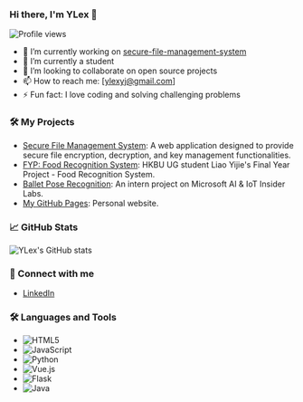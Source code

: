 ### Hi there, I'm YLex 👋

![Profile views](https://gpvc.arturio.dev/ylexLiao)

- 🔭 I’m currently working on [secure-file-management-system](https://github.com/ylexLiao/secure-file-management-system)
- 🌱 I’m currently a student
- 👯 I’m looking to collaborate on open source projects
- 📫 How to reach me: [ylexyj@gmail.com]
- ⚡ Fun fact: I love coding and solving challenging problems

### 🛠️ My Projects

- [Secure File Management System](https://github.com/ylexLiao/secure-file-management-system): A web application designed to provide secure file encryption, decryption, and key management functionalities.
- [FYP: Food Recognition System](https://github.com/ylexLiao/FYP-Food-Recognition-System): HKBU UG student Liao Yijie's Final Year Project - Food Recognition System.
- [Ballet Pose Recognition](https://github.com/ylexLiao/Ballet_pose_recognition): An intern project on Microsoft AI & IoT Insider Labs.
- [My GitHub Pages](https://ylexLiao.github.io): Personal website.

### 📈 GitHub Stats

![YLex's GitHub stats](https://github-readme-stats.vercel.app/api?username=ylexLiao&show_icons=true&theme=radical)

### 🔗 Connect with me

- [LinkedIn](https://www.linkedin.com/in/%E8%97%9D%E5%82%91-%E5%BB%96-a80212201/)
<!-- - [Twitter](your Twitter profile link) -->

### 🛠️ Languages and Tools

- ![HTML5](https://img.shields.io/badge/HTML5-E34F26?style=for-the-badge&logo=html5&logoColor=white)
- ![JavaScript](https://img.shields.io/badge/JavaScript-F7DF1E?style=for-the-badge&logo=javascript&logoColor=black)
- ![Python](https://img.shields.io/badge/Python-3776AB?style=for-the-badge&logo=python&logoColor=white)
- ![Vue.js](https://img.shields.io/badge/Vue.js-4FC08D?style=for-the-badge&logo=vue.js&logoColor=white)
- ![Flask](https://img.shields.io/badge/Flask-000000?style=for-the-badge&logo=flask&logoColor=white)
- ![Java](https://img.shields.io/badge/Java-007396?style=for-the-badge&logo=java&logoColor=white)
